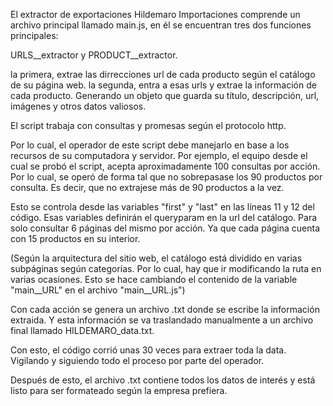 El extractor de exportaciones Hildemaro Importaciones comprende un archivo principal llamado main.js, en él se encuentran tres dos funciones principales: 

URLS__extractor y PRODUCT__extractor. 

  la primera, extrae las dirrecciones url de cada producto según el catálogo de su página web.
  la segunda, entra a esas urls y extrae la información de cada producto. Generando un objeto que guarda su título, descripción, url, imágenes y otros datos valiosos.

El script trabaja con consultas y promesas según el protocolo http.

Por lo cual, el operador de este script debe manejarlo en base a los recursos de su computadora y servidor.
  Por ejemplo, el equipo desde el cual se probó el script, acepta aproximadamente 100 consultas por acción. Por lo cual, se operó de forma tal que no sobrepasase los 90 productos por consulta. Es decir, que no extrajese más de 90 productos a la vez.

Esto se controla desde las variables "first" y "last" en las líneas 11 y 12 del código.
Esas variables definirán el queryparam en la url del catálogo. Para solo consultar 6 páginas del mismo por acción. Ya que cada página cuenta con 15 productos en su interior.

(Según la arquitectura del sitio web, el catálogo está dividido en varias subpáginas según categorías. Por lo cual, hay que ir modificando la ruta en varias ocasiones. Esto se hace cambiando el contenido de la variable "main__URL" en el archivo "main__URL.js")

Con cada acción se genera un archivo .txt donde se escribe la información extraida. Y esta información se va traslandado manualmente a un archivo final llamado HILDEMARO_data.txt.

Con esto, el código corrió unas 30 veces para extraer toda la data. Vigilando y siguiendo todo el proceso por parte del operador.

Después de esto, el archivo .txt contiene todos los datos de interés y está listo para ser formateado según la empresa prefiera.
